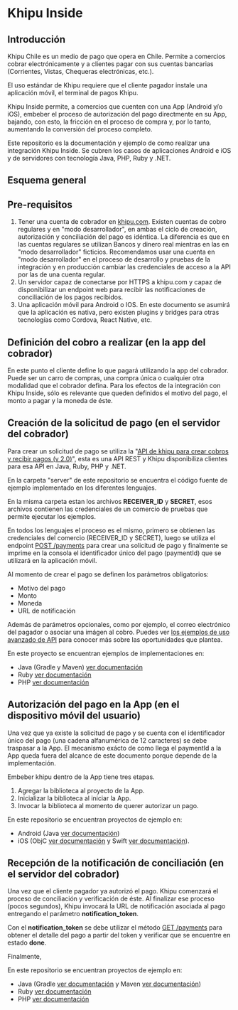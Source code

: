 # Khipu Inside

## Introducción

Khipu Chile es un medio de pago que opera en Chile. Permite a comercios cobrar electrónicamente y a clientes pagar con sus cuentas bancarias (Corrientes, Vistas, Chequeras electrónicas, etc.).

El uso estándar de Khipu requiere que el cliente pagador instale una aplicación móvil, el terminal de pagos Khipu.

Khipu Inside permite, a comercios que cuenten con una App (Android y/o iOS), embeber el proceso de autorización del pago directmente en su App, bajando, con esto, la fricción en el proceso de compra y, por lo tanto, aumentando la conversión del proceso completo.

Este repositorio es la documentación y ejemplo de como realizar una integración Khipu Inside. Se cubren los casos de aplicaciones Android e iOS y de servidores con tecnología Java, PHP, Ruby y .NET.

## Esquema general

## Pre-requisitos

1. Tener una cuenta de cobrador en [khipu.com](khipu.com). Existen cuentas de cobro regulares y en "modo desarrollador", en ambas el ciclo de creación, autorización y conciliación del pago es idéntica. La diferencia es que en las cuentas regulares se utilizan Bancos y dinero real mientras en las en "modo desarrollador" ficticios. Recomendamos usar una cuenta en "modo desarrollador" en el proceso de desarrollo y pruebas de la integración y en producción cambiar las credenciales de acceso a la API por las de una cuenta regular.
2. Un servidor capaz de conectarse por HTTPS a khipu.com y capaz de disponibilizar un endpoint web para recibir las notificaciones de conciliación de los pagos recibidos.
3. Una aplicación móvil para Android o IOS. En este documento se asumirá que la aplicación es nativa, pero existen plugins y bridges para otras tecnologías como Cordova, React Native, etc.


## Definición del cobro a realizar (en la app del cobrador)

En este punto el cliente define lo que pagará utilizando la app del cobrador. Puede ser un carro de compras, una compra única o cualquier otra modalidad que el cobrador defina. Para los efectos de la integración con Khipu Inside, sólo es relevante que queden definidos el motivo del pago, el monto a pagar y la moneda de éste.

## Creación de la solicitud de pago (en el servidor del cobrador)

Para crear un solicitud de pago se utiliza la "[API de khipu para crear cobros y recibir pagos (v 2.0)](https://khipu.com/page/api)", esta es una API REST y Khipu disponibiliza clientes para esa API en Java, Ruby, PHP y .NET.

En la carpeta "server" de este repositorio se encuentra el código fuente de ejemplo implementado en los diferentes lenguajes.

En la misma carpeta estan los archivos **RECEIVER_ID** y **SECRET**, esos archivos contienen las credenciales de un comercio de pruebas que permite ejecutar los ejemplos. 

En todos los lenguajes el proceso es el mismo, primero se obtienen las credenciales del comercio (RECEIVER_ID y SECRET), luego se utiliza el endpoint [POST /payments](https://khipu.com/page/api-referencia#paymentsPost) para crear una solicitud de pago y finalmente se imprime en la consola el identificador único del pago (paymentId) que se utilizará en la aplicación móvil.

Al momento de crear el pago se definen los parámetros obligatorios:

- Motivo del pago
- Monto
- Moneda
- URL de notificación

Además de parámetros opcionales, como por ejemplo, el correo electrónico del pagador o asociar una imágen al cobro. Puedes ver [los ejemplos de uso avanzado de API](https://khipu.com/page/api-usos-avanzados) para conocer más sobre las oportunidades que plantea.

En este proyecto se encuentran ejemplos de implementaciones en:

- Java (Gradle y Maven) [ver documentación](https://github.com/khipu/khipu-inside-demo/blob/master/create-payment-java.md)
- Ruby [ver documentación](https://github.com/khipu/khipu-inside-demo/blob/master/create-payment-ruby.md)
- PHP [ver documentación](https://github.com/khipu/khipu-inside-demo/blob/master/create-payment-php.md)


## Autorización del pago en la App (en el dispositivo móvil del usuario)

Una vez que ya existe la solicitud de pago y se cuenta con el identificador único del pago (una cadena alfanumérica de 12 caracteres) se debe traspasar a la App. El mecanismo exácto de como llega el paymentId a la App queda fuera del alcance de este documento porque depende de la implementación.

Embeber khipu dentro de la App tiene tres etapas.

1. Agregar la biblioteca al proyecto de la App.
2. Inicializar la biblioteca al iniciar la App.
3. Invocar la biblioteca al momento de querer autorizar un pago.

En este repositorio se encuentran proyectos de ejemplo en:

- Android (Java [ver documentación](https://github.com/khipu/khipu-inside-demo/blob/master/authorize-payment-android.md))
- iOS (ObjC [ver documentación](https://github.com/khipu/khipu-inside-demo/blob/master/authorize-payment-objc.md) y Swift [ver documentación](https://github.com/khipu/khipu-inside-demo/blob/master/authorize-payment-swift.md)).


## Recepción de la notificación de conciliación (en el servidor del cobrador)

Una vez que el cliente pagador ya autorizó el pago. Khipu comenzará el proceso de conciliación y verificación de éste. Al finalizar ese proceso (pocos segundos), Khipu invocará la URL de notificación asociada al pago entregando el parámetro **notification_token**.

Con el **notification_token** se debe utilizar el método [GET /payments](https://khipu.com/page/api-referencia#paymentsGet) para obtener el detalle del pago a partir del token y verificar que se encuentre en estado **done**.

Finalmente, 

En este repositorio se encuentran proyectos de ejemplo en:

- Java (Gradle [ver documentación]() y Maven [ver documentación]())
- Ruby [ver documentación]()
- PHP [ver documentación]()
